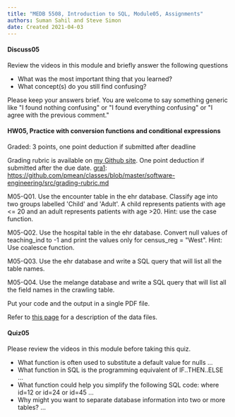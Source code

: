 ```yaml
---
title: "MEDB 5508, Introduction to SQL, Module05, Assignments"
authors: Suman Sahil and Steve Simon
date: Created 2021-04-03
---
```


#### Discuss05

Review the videos in this module and briefly answer the following questions

+ What was the most important thing that you learned?
+ What concept(s) do you still find confusing?

Please keep your answers brief. You are welcome to say something generic like "I found nothing confusing" or "I found everything confusing" or "I agree with the previous comment."

#### HW05, Practice with conversion functions and conditional expressions

Graded: 3 points, one point deduction if submitted after deadline

Grading rubric is available on [my Github site][gra1]. One point deduction if submitted after the due date.
[gra1]: https://github.com/pmean/classes/blob/master/software-engineering/src/grading-rubric.md

M05-Q01. Use the encounter table in the ehr database. Classify age into two groups labelled 'Child' and 'Adult'. A child represents patients with age <= 20 and an adult represents patients with age >20. Hint: use the case function.

M05-Q02. Use the hospital table in the ehr database. Convert null values of teaching_ind to -1 and print the values only for  census_reg = "West". Hint: Use coalesce function.

M05-Q03. Use the ehr database and write a SQL query that will list all the table names.

M05-Q04. Use the melange database and write a SQL query that will list all the field names in the crawling table.

Put your code and the output in a single PDF file.

Refer to [this page][git1] for a description of the data files. 

#### Quiz05

Please review the videos in this module before taking this quiz.

+ What function is often used to substitute a default value for nulls ...
+ What function in SQL is the programming equivalent of IF..THEN..ELSE ...
+ What function could help you simplify the following SQL code: where id=12 or id=24 or id=45 ...
+ Why might you want to separate database information into two or more tables? ...

[git1]: https://github.com/pmean/introduction-to-sql/blob/master/data/all-data.md
[gra1]: https://github.com/pmean/classes/blob/master/software-engineering/src/grading-rubric.md
